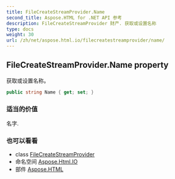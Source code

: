 ```yaml
---
title: FileCreateStreamProvider.Name
second_title: Aspose.HTML for .NET API 参考
description: FileCreateStreamProvider 财产. 获取或设置名称
type: docs
weight: 30
url: /zh/net/aspose.html.io/filecreatestreamprovider/name/
---
```

## FileCreateStreamProvider.Name property

获取或设置名称。

```csharp
public string Name { get; set; }
```

### 适当的价值

名字.

### 也可以看看

* class [FileCreateStreamProvider](../)
* 命名空间 [Aspose.Html.IO](../../filecreatestreamprovider/)
* 部件 [Aspose.HTML](../../../)


